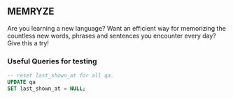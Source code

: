## MEMRYZE
Are you learning a new language? Want an efficient way for memorizing the countless new words, phrases
and sentences you encounter every day? Give this a try!

### Useful Queries for testing

```sql
-- reset last_shown_at for all qa.
UPDATE qa
SET last_shown_at = NULL;
```
